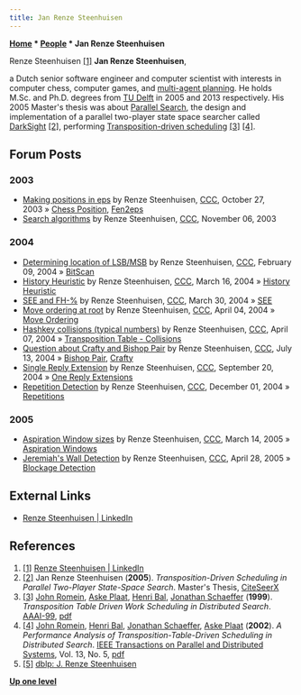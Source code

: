 ```yaml
---
title: Jan Renze Steenhuisen
---
```

**[Home](Home "Home") \* [People](People "People") \* Jan Renze Steenhuisen**



 [](https://www.linkedin.com/in/renze-steenhuisen-448b42b/) Renze Steenhuisen <a id="cite-note-1" href="#cite-ref-1">[1]</a> 
**Jan Renze Steenhuisen**,  

a Dutch senior software engineer and computer scientist with interests in computer chess, computer games, and [multi-agent planning](https://en.wikipedia.org/wiki/Multi-agent_planning).
He holds M.Sc. and Ph.D. degrees from [TU Delft](Delft_University_of_Technology "Delft University of Technology") in 2005 and 2013 respectively.
His 2005 Master's thesis was about [Parallel Search](Parallel_Search "Parallel Search"), the design and implementation of a parallel two-player state space searcher called [DarkSight](index.php?title=DarkSight&action=edit&redlink=1 "DarkSight (page does not exist)") <a id="cite-note-2" href="#cite-ref-2">[2]</a>, performing [Transposition-driven scheduling](https://en.wikipedia.org/wiki/Transposition-driven_scheduling) <a id="cite-note-3" href="#cite-ref-3">[3]</a> <a id="cite-note-4" href="#cite-ref-4">[4]</a>.



## Forum Posts


### 2003


* [Making positions in eps](https://www.stmintz.com/ccc/index.php?id=323898) by Renze Steenhuisen, [CCC](CCC "CCC"), October 27, 2003 » [Chess Position](Chess_Position "Chess Position"), [Fen2eps](Forsyth-Edwards_Notation#FEN2EPS "Forsyth-Edwards Notation")
* [Search algorithms](https://www.stmintz.com/ccc/index.php?id=325977) by Renze Steenhuisen, [CCC](CCC "CCC"), November 06, 2003


### 2004


* [Determining location of LSB/MSB](https://www.stmintz.com/ccc/index.php?id=348097) by Renze Steenhuisen, [CCC](CCC "CCC"), February 09, 2004 » [BitScan](BitScan "BitScan")
* [History Heuristic](https://www.stmintz.com/ccc/index.php?id=354812) by Renze Steenhuisen, [CCC](CCC "CCC"), March 16, 2004 » [History Heuristic](History_Heuristic "History Heuristic")
* [SEE and FH-%](https://www.stmintz.com/ccc/index.php?id=357382) by Renze Steenhuisen, [CCC](CCC "CCC"), March 30, 2004 » [SEE](Static_Exchange_Evaluation "Static Exchange Evaluation")
* [Move ordering at root](https://www.stmintz.com/ccc/index.php?id=358297) by Renze Steenhuisen, [CCC](CCC "CCC"), April 04, 2004 » [Move Ordering](Move_Ordering "Move Ordering")
* [Hashkey collisions (typical numbers)](https://www.stmintz.com/ccc/index.php?id=358836) by Renze Steenhuisen, [CCC](CCC "CCC"), April 07, 2004 » [Transposition Table - Collisions](Transposition_Table#Collisions "Transposition Table")
* [Question about Crafty and Bishop Pair](https://www.stmintz.com/ccc/index.php?id=376529) by Renze Steenhuisen, [CCC](CCC "CCC"), July 13, 2004 » [Bishop Pair](Bishop_Pair "Bishop Pair"), [Crafty](Crafty "Crafty")
* [Single Reply Extension](https://www.stmintz.com/ccc/index.php?id=388362) by Renze Steenhuisen, [CCC](CCC "CCC"), September 20, 2004 » [One Reply Extensions](One_Reply_Extensions "One Reply Extensions")
* [Repetition Detection](https://www.stmintz.com/ccc/index.php?id=398421) by Renze Steenhuisen, [CCC](CCC "CCC"), December 01, 2004 » [Repetitions](Repetitions "Repetitions")


### 2005


* [Aspiration Window sizes](https://www.stmintz.com/ccc/index.php?id=416677) by Renze Steenhuisen, [CCC](CCC "CCC"), March 14, 2005 » [Aspiration Windows](Aspiration_Windows "Aspiration Windows")
* [Jeremiah's Wall Detection](https://www.stmintz.com/ccc/index.php?id=423308) by Renze Steenhuisen, [CCC](CCC "CCC"), April 28, 2005 » [Blockage Detection](Blockage_Detection "Blockage Detection")


## External Links


* [Renze Steenhuisen | LinkedIn](https://www.linkedin.com/in/renze-steenhuisen-448b42b/)


## References


1. <a id="cite-ref-1" href="#cite-note-1">[1]</a> [Renze Steenhuisen | LinkedIn](https://www.linkedin.com/in/renze-steenhuisen-448b42b/)
2. <a id="cite-ref-2" href="#cite-note-2">[2]</a> Jan Renze Steenhuisen (**2005**). *Transposition-Driven Scheduling in Parallel Two-Player State-Space Search*. Master's Thesis, [CiteSeerX](http://citeseerx.ist.psu.edu/viewdoc/summary?doi=10.1.1.96.174)
3. <a id="cite-ref-3" href="#cite-note-3">[3]</a> [John Romein](John_Romein "John Romein"), [Aske Plaat](Aske_Plaat "Aske Plaat"), [Henri Bal](Henri_Bal "Henri Bal"), [Jonathan Schaeffer](Jonathan_Schaeffer "Jonathan Schaeffer") (**1999**). *Transposition Table Driven Work Scheduling in Distributed Search*. [AAAI-99](Conferences#AAAI-99 "Conferences"), [pdf](https://www.aaai.org/Papers/AAAI/1999/AAAI99-103.pdf)
4. <a id="cite-ref-4" href="#cite-note-4">[4]</a> [John Romein](John_Romein "John Romein"), [Henri Bal](Henri_Bal "Henri Bal"), [Jonathan Schaeffer](Jonathan_Schaeffer "Jonathan Schaeffer"), [Aske Plaat](Aske_Plaat "Aske Plaat") (**2002**). *A Performance Analysis of Transposition-Table-Driven Scheduling in Distributed Search*. [IEEE Transactions on Parallel and Distributed Systems](IEEE#TPDS "IEEE"), Vol. 13, No. 5, [pdf](http://www.cs.vu.nl/~bal/Papers/tds.pdf)
5. <a id="cite-ref-5" href="#cite-note-5">[5]</a> [dblp: J. Renze Steenhuisen](https://dblp.uni-trier.de/pers/hd/s/Steenhuisen:J=_Renze)

**[Up one level](People "People")**







 
